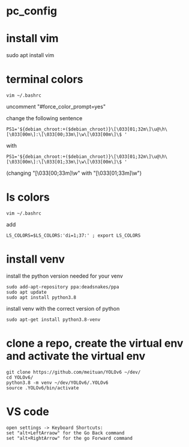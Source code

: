 # pc_config

# install vim
sudo apt install vim

# terminal colors
```
vim ~/.bashrc
```
uncomment "#force_color_prompt=yes"

change the following sentence  
```
PS1='${debian_chroot:+($debian_chroot)}\[\033[01;32m\]\u@\h\[\033[00m\]:\[\033[00;33m\]\w\[\033[00m\]\$ '
```
with
```
PS1='${debian_chroot:+($debian_chroot)}\[\033[01;32m\]\u@\h\[\033[00m\]:\[\033[01;33m\]\w\[\033[00m\]\$ '
```
(changing "[\033[00;33m\]\w" with "[\033[01;33m\]\w")

# ls colors
```
vim ~/.bashrc
```
add
```
LS_COLORS=$LS_COLORS:'di=1;37:' ; export LS_COLORS
```

# install venv
install the python version needed for your venv
```
sudo add-apt-repository ppa:deadsnakes/ppa
sudo apt update
sudo apt install python3.8
```
install venv with the correct version of python
```
sudo apt-get install python3.8-venv
```

# clone a repo, create the virtual env and activate the virtual env
```
git clone https://github.com/meituan/YOLOv6 ~/dev/
cd YOLOv6/
python3.8 -m venv ~/dev/YOLOv6/.YOLOv6
source .YOLOv6/bin/activate
```

# VS code
```
open settings -> Keyboard Shortcuts:
set "alt+LeftArraow" for the Go Back command
set "alt+RightArrow" for the go Forward command
```
